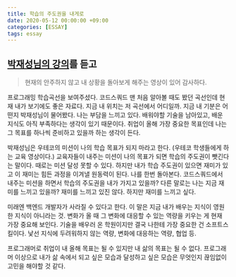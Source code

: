 ```yaml
---
title: 학습의 주도권을 내게로
date: 2020-05-12 00:00:00 +09:00
categories: [ESSAY]
tags: essay
---
```



## [박재성님의 강의](https://www.youtube.com/watch?v=gRuOGj5DdIc&feature=youtu.be&fbclid=IwAR3mnVG0irYRrwheDVww6MWGbpZ5CuzX7z15utQEndXTerI9Ls6oQl3o6ao)를 듣고

> 현재의 안주하지 않고 내 상황을 돌아보게 해주는 영상이 있어 감사하다. 

프로그래밍 학습곡선을 보여주셨다. 코드스쿼드 맨 처음 알아볼 때도 봤던 곡선인데 현재 내가 보기에도 좋은 자료다. 지금 내 위치는 저 곡선에서 어디일까.
지금 내 기분은 어떤지 박재성님이 물어봤다. 나는 부담을 느끼고 있다. 배워야할 기술을 남아있고, 배운 지식도 아직 부족하다는 생각이 있기 때문이다. 취업이 올해 가장 중요한 목표인데 나는 그 목표를 하나씩 준비하고 있을까 하는 생각이 든다.

박재성님은 우테코의 미션이 나의 학습 목표가 되지 마라고 한다. (우테코 학생들에게 하는 교육 영상이다.) 교육자들이 내주는 미션이 나의 목표가 되면 학습의 주도권이 뺏긴다는 말이다. 때로는 미션 달성 못할 수 있다. 하지만 내가 학습 주도권이 있으면 재미가 있고 이 재미는 힘든 과정을 이겨낼 원동력이 된다.
나를 한번 돌아본다. 코드스쿼드에서 내주는 미션을 하면서 학습의 주도권을 내가 가지고 있을까? 다른 말로는 나는 지금 재미를 느끼고 있을까? 재미를 느끼고 있진 않다. 하지만 재미를 느끼고 싶다. 

미래엔 백엔드 개발자가 사라질 수 있다고 한다. 이 말은 지금 내가 배우는 지식이 영원한 지식이 아니라는 것. 변화가 올 때 그 변화에 대응할 수 있는 역량을 키우는 게 현재 가장 중요해 보인다. 기술을 배우러 온 학원이지만 결국 나한테 가장 중요한 건 소프트스킬이다. 낯선 지식에 두려워하지 않는 역량, 변화에 대응하는 역량, 협업 등. 

프로그래머로 취업이 내 올해 목표는 될 수 있지만 내 삶의 목표는 될 수 없다. 프로그래머 이상으로 내가 삶 속에서 되고 싶은 모습과 달성하고 싶은 모습은 무엇인지 끊임없이 고민을 해야할 것 같다. 
